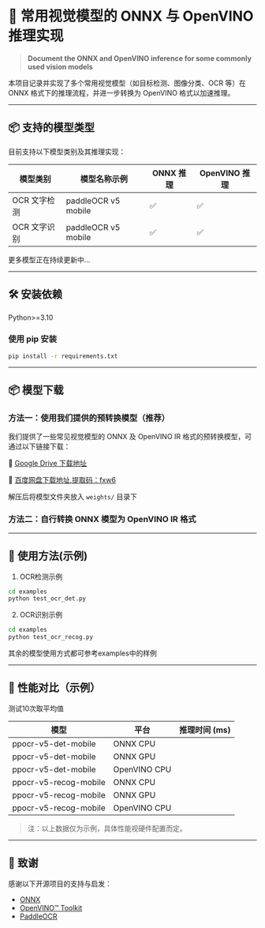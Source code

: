 # 🧠 常用视觉模型的 ONNX 与 OpenVINO 推理实现  
> **Document the ONNX and OpenVINO inference for some commonly used vision models**

本项目记录并实现了多个常用视觉模型（如目标检测、图像分类、OCR 等）在 ONNX 格式下的推理流程，并进一步转换为 OpenVINO 格式以加速推理。

---

## 📦 支持的模型类型

目前支持以下模型类别及其推理实现：

| 模型类别       | 模型名称示例              | ONNX 推理 | OpenVINO 推理 |
|----------------|---------------------------|-----------|----------------|
| OCR 文字检测   | paddleOCR v5 mobile         | ✅         | ✅              |
| OCR 文字识别   | paddleOCR v5 mobile          | ✅         | ✅              |


更多模型正在持续更新中...

---

## 🛠️ 安装依赖

Python>=3.10


### 使用 pip 安装

```bash
pip install -r requirements.txt
```

---
## 📦 模型下载

### 方法一：使用我们提供的预转换模型（推荐）

我们提供了一些常见视觉模型的 ONNX 及 OpenVINO IR 格式的预转换模型，可通过以下链接下载：

🔗 [Google Drive 下载地址](#)

🔗 [百度网盘下载地址,提取码：fxw6](https://pan.baidu.com/s/1z6jj0o0fgtqbV6nfUt8VGw?pwd=fxw6)

解压后将模型文件夹放入 `weights/` 目录下


### 方法二：自行转换 ONNX 模型为 OpenVINO IR 格式


---

## 🔧 使用方法(示例)

1. OCR检测示例
```bash
cd examples
python test_ocr_det.py 
```

2. OCR识别示例
```bash
cd examples
python test_ocr_recog.py 
```

其余的模型使用方式都可参考examples中的样例

---

## 🚀 性能对比（示例）

测试10次取平均值


| 模型          | 平台       | 推理时间 (ms) | 
|---------------|------------|----------------|
| ppocr-v5-det-mobile      | ONNX CPU   |             |   
| ppocr-v5-det-mobile      | ONNX GPU   |             |   
| ppocr-v5-det-mobile     | OpenVINO CPU |             |   
| ppocr-v5-recog-mobile      | ONNX CPU   |              |    
| ppocr-v5-recog-mobile      | ONNX GPU   |             |    
| ppocr-v5-recog-mobile     | OpenVINO CPU |           |   


> 注：以上数据仅为示例，具体性能视硬件配置而定。

---
## 🌟 致谢

感谢以下开源项目的支持与启发：

- [ONNX](https://onnx.ai/)
- [OpenVINO™ Toolkit](https://docs.openvino.ai/)
- [PaddleOCR](https://github.com/PaddlePaddle/PaddleOCR)

